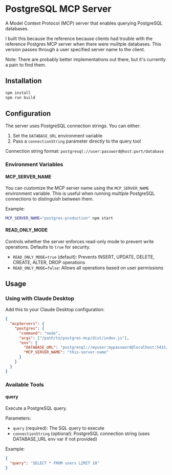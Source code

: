 # PostgreSQL MCP Server

A Model Context Protocol (MCP) server that enables querying PostgreSQL databases.

I built this because the reference because clients had trouble with the reference Postgres MCP server when there were mulitple databases. This version passes through a user specified server name to the client.

Note: There are probably better implementations out there, but it's currently a pain to find them.

## Installation

```bash
npm install
npm run build
```

## Configuration

The server uses PostgreSQL connection strings. You can either:

1. Set the `DATABASE_URL` environment variable
2. Pass a `connectionString` parameter directly to the query tool

Connection string format: `postgresql://user:password@host:port/database`

### Environment Variables

#### MCP_SERVER_NAME
You can customize the MCP server name using the `MCP_SERVER_NAME` environment variable. This is useful when running multiple PostgreSQL connections to distinguish between them.

Example:
```bash
MCP_SERVER_NAME="postgres-production" npm start
```

#### READ_ONLY_MODE
Controls whether the server enforces read-only mode to prevent write operations. Defaults to `true` for security.

- `READ_ONLY_MODE=true` (default): Prevents INSERT, UPDATE, DELETE, CREATE, ALTER, DROP operations
- `READ_ONLY_MODE=false`: Allows all operations based on user permissions

## Usage


### Using with Claude Desktop

Add this to your Claude Desktop configuration:

```json
{
  "mcpServers": {
    "postgres": {
      "command": "node",
      "args": ["/path/to/postgres-mcp/dist/index.js"],
      "env": {
        "DATABASE_URL": "postgresql://myuser:mypassword@localhost:5432/mydb",
        "MCP_SERVER_NAME": "this-server-name"
      }
    }
  }
}
```

### Available Tools

#### query

Execute a PostgreSQL query.

Parameters:
- `query` (required): The SQL query to execute
- `connectionString` (optional): PostgreSQL connection string (uses DATABASE_URL env var if not provided)

Example:
```json
{
  "query": "SELECT * FROM users LIMIT 10"
}
```
